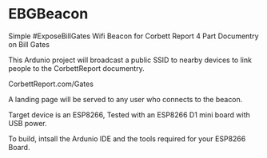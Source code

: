 # EBGBeacon
Simple #ExposeBillGates Wifi Beacon for Corbett Report 4 Part Documentry on Bill Gates

This Ardunio project will broadcast a public SSID to nearby devices to link people to the CorbettReport documentry.

CorbettReport.com/Gates

A landing page will be served to any user who connects to the beacon.

Target device is an ESP8266,  Tested with an ESP8266 D1 mini board with USB power.

To build, intsall the Ardunio IDE and the tools required for your ESP8266 Board.

